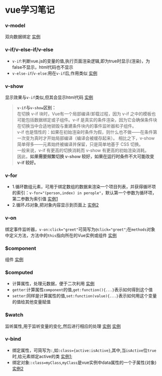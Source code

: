# vue学习笔记
### v-model
双向数据绑定 [实例](https://davidlin88.github.io/vue/语法/v-model.html)
### v-if/v-else-if/v-else
* `v-if`:判断vue.js的变量的值,执行页面渲染逻辑,即为true时显示(渲染)，为false不显示，html代码也不显示
* `v-else-if`/`v-else`:用在`v-if`后,作用类似 [实例](https://davidlin88.github.io/vue/语法/v-if.html)
### v-show
显示效果与`v-if`类似,但其会显示html代码 [实例](https://davidlin88.github.io/vue/语法/v-show.html)
> **`v-if`与`v-show`区别：**<br/>
  在切换 v-if 块时，Vue有一个局部编译/卸载过程，因为 v-if 之中的模板也可能包括数据绑定或子组件。v-if 是真实的条件渲染，因为它会确保条件块在切换当中合适地销毁与重建条件块内的事件监听器和子组件。<br>
v-if 也是惰性的：如果在初始渲染时条件为假，则什么也不做——在条件第一次变为真时才开始局部编译（编译会被缓存起来）。
相比之下，v-show 简单得多——元素始终被编译并保留，只是简单地基于 CSS 切换。<br>
一般来说，v-if 有更高的切换消耗而 v-show 有更高的初始渲染消耗。<br>因此，**如果需要频繁切换 v-show 较好，如果在运行时条件不大可能改变 v-if 较好。**
### v-for
* 1.循环数组元素，可用于绑定数组的数据来渲染一个项目列表，并获得循环项的索引：`v-for="(person,index) in perople"`，默认第一个参数为循环项，第二参数为索引值 [实例1](https:davidlin88.github.io/vue/语法/v-for.html)
* 2.循环JS对象,把对象内容显示到页面上 [实例2](https:davidlin88.github.io/vue/语法/v-for2.html)
### v-on
绑定事件监听器，`v-on:click="greet"`可简写为`@click="greet"`;在`methods`对象中定义方法，方法中的`this`指向所在的Vue实例或组件 [实例](https:davidlin88.github.io/vue/v-on.html)
### $component
组件 [实例](https://davidlin88.github.io/vue/语法/$compenoent.html)
### $computed
* 计算属性，处理元数据，便于二次利用 [实例](https:davidlin88.github.io/vue/语法/$computed.html)
* `getter`:计算属性`component`的值,`get:function(){...}`表示如何得到这个值
* `setter`:同样是计算属性的值,`set:function(value){...}`表示如何用这个变量的值给其他变量赋值
### $watch
监听属性,用于监听变量的变化,然后进行相应的处理 [实例](https:davidlin88.github.io/vue/语法/$watch.html)
[实例](https://davidlin88.github.io/vue/语法/getter和setter.html)
### v-bind
* 绑定属性，可简写为`:`,如`:class={active:isActive}`,其中,当`isActive`位`true`时,给元素绑定active的类 [实例1](https:davidlin88.github.io/vue/语法/v-bind.html);
* 绑定对象:`:class=myClass`,`myClass`是vue实例中data属性的一个子属性(对象) [实例2](https://davidlin88.github.io/vue/语法/v-bind2.html)
